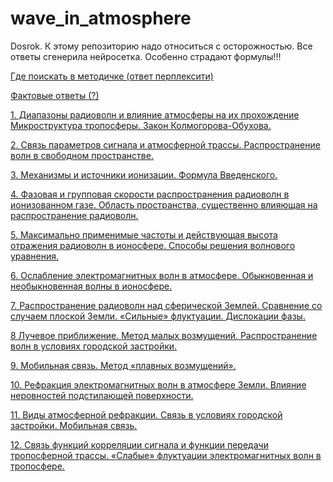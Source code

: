 # wave_in_atmosphere
Dosrok. К этому репозиторию надо относиться с осторожностью. Все ответы сгенерила нейросетка. Особенно страдают формулы!!!


[Где поискать в методичке (ответ перплексити)](https://github.com/egorio-gg/wave_in_atmosphere/blob/main/%D0%93%D0%B4%D0%B5%20%D0%B8%D1%81%D0%BA%D0%B0%D1%82%D1%8C.md)

[Фактовые ответы (?)](https://github.com/egorio-gg/wave_in_atmosphere/blob/main/%D0%A4%D0%B0%D0%BA%D1%82%D0%BE%D0%B2%D1%8B%D0%B5%20%D0%BE%D1%82%D0%B2%D0%B5%D1%82%D1%8B.md)

[1.
Диапазоны радиоволн и влияние атмосферы на их прохождение
Микроструктура тропосферы. Закон Колмогорова-Обухова.](https://github.com/egorio-gg/wave_in_atmosphere/blob/main/%D0%91%D0%B8%D0%BB%D0%B5%D1%82%201..md)

[2.
Связь параметров сигнала и атмосферной трассы.
Распространение волн в свободном пространстве.](https://github.com/egorio-gg/wave_in_atmosphere/blob/main/%D0%91%D0%B8%D0%BB%D0%B5%D1%82%202..md)

[3.
Механизмы и источники ионизации.
Формула Введенского.](https://github.com/egorio-gg/wave_in_atmosphere/blob/main/%D0%91%D0%B8%D0%BB%D0%B5%D1%82%203..md)

[4. 
Фазовая и групповая скорости распространения  радиоволн в ионизованном газе.
Область пространства, существенно влияющая на распространение радиоволн.](https://github.com/egorio-gg/wave_in_atmosphere/blob/main/%D0%91%D0%B8%D0%BB%D0%B5%D1%82%204..md)

[5. 
Максимально применимые частоты и действующая высота отражения радиоволн в ионосфере.
Способы решения волнового уравнения.](https://github.com/egorio-gg/wave_in_atmosphere/blob/main/%D0%91%D0%B8%D0%BB%D0%B5%D1%82%205..md)

[6.
Ослабление электромагнитных волн в атмосфере.
Обыкновенная и необыкновенная волны в ионосфере.](https://github.com/egorio-gg/wave_in_atmosphere/blob/main/%D0%91%D0%B8%D0%BB%D0%B5%D1%82%206..md)

[7.
Распространение радиоволн над сферической Землей. Сравнение со  случаем плоской Земли.
«Сильные» флуктуации. Дислокации фазы.](https://github.com/egorio-gg/wave_in_atmosphere/blob/main/%D0%91%D0%B8%D0%BB%D0%B5%D1%82%207..md)

[8
Лучевое приближение. Метод малых возмущений.
Распространение волн в условиях городской застройки.](https://github.com/egorio-gg/wave_in_atmosphere/blob/main/%D0%91%D0%B8%D0%BB%D0%B5%D1%82%208..md)

[9.
Мобильная связь.
Метод «плавных возмущений».](https://github.com/egorio-gg/wave_in_atmosphere/blob/main/%D0%91%D0%B8%D0%BB%D0%B5%D1%82%208..md)

[10.
Рефракция электромагнитных волн в атмосфере Земли.
Влияние неровностей подстилающей поверхности.](https://github.com/egorio-gg/wave_in_atmosphere/blob/main/%D0%91%D0%B8%D0%BB%D0%B5%D1%82%2010..md)

[11.
Виды атмосферной рефракции.
Связь в условиях городской застройки. Мобильная связь.](https://github.com/egorio-gg/wave_in_atmosphere/blob/main/%D0%91%D0%B8%D0%BB%D0%B5%D1%82%2011..md)

[12.
Связь функций корреляции сигнала и функции передачи тропосферной трассы.
«Слабые» флуктуации электромагнитных волн в тропосфере.](https://github.com/egorio-gg/wave_in_atmosphere/blob/main/%D0%91%D0%B8%D0%BB%D0%B5%D1%82%2012..md)
